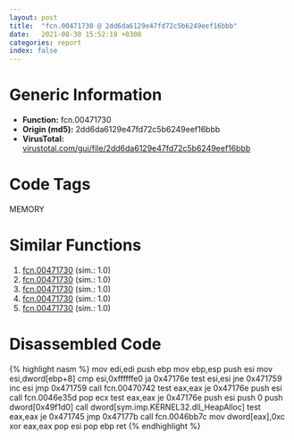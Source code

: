 ```yaml
---
layout: post
title:  "fcn.00471730 @ 2dd6da6129e47fd72c5b6249eef16bbb"
date:   2021-08-30 15:52:19 +0300
categories: report
index: false
---
```


# Generic Information
- **Function:** fcn.00471730
- **Origin (md5):** 2dd6da6129e47fd72c5b6249eef16bbb
- **VirusTotal:** [virustotal.com/gui/file/2dd6da6129e47fd72c5b6249eef16bbb][virustotal_ref]

# Code Tags
<span class="tag" id="MEMORY">MEMORY</span>


# Similar Functions

1. [fcn.00471730][similar_1_ref] (sim.: 1.0)
2. [fcn.00471730][similar_2_ref] (sim.: 1.0)
3. [fcn.00471730][similar_3_ref] (sim.: 1.0)
4. [fcn.00471730][similar_4_ref] (sim.: 1.0)
5. [fcn.00471730][similar_5_ref] (sim.: 1.0)


# Disassembled Code

{% highlight nasm %}
mov edi,edi
push ebp
mov ebp,esp
push esi
mov esi,dword[ebp+8]
cmp esi,0xffffffe0
ja 0x47176e
test esi,esi
jne 0x471759
inc esi
jmp 0x471759
call fcn.00470742
test eax,eax
je 0x47176e
push esi
call fcn.0046e35d
pop ecx
test eax,eax
je 0x47176e
push esi
push 0
push dword[0x49f1d0]
call dword[sym.imp.KERNEL32.dll_HeapAlloc]
test eax,eax
je 0x471745
jmp 0x47177b
call fcn.0046bb7c
mov dword[eax],0xc
xor eax,eax
pop esi
pop ebp
ret 
{% endhighlight %}


[similar_1_ref]: /report/fcn.00471730@f47bfed80cd39ec1aff63db618c8814f
[similar_2_ref]: /report/fcn.00471730@2f57463e398c8086d3043342f205d871
[similar_3_ref]: /report/fcn.00471730@1f41df4e00687de20d33ef8b9cef2eeb
[similar_4_ref]: /report/fcn.00471730@b9ea469ec039161d8d623684a0ca668e
[similar_5_ref]: /report/fcn.00471730@c0b08c2b3a5f375f1494c2141d2fd209
[virustotal_ref]: https://www.virustotal.com/gui/file/2dd6da6129e47fd72c5b6249eef16bbb